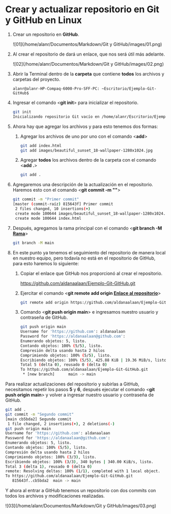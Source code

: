 # Crear y actualizar repositorio en Git y GitHub en Linux

1. Crear un repositorio en **GitHub**.

   ![01](/home/alanr/Documentos/Markdown/Git y GitHub/images/01.png)

2. Al crear el repositorio de dará un enlace, que nos será útil más adelante.

   ![02](/home/alanr/Documentos/Markdown/Git y GitHub/images/02.png)

3. Abrir la Terminal dentro de la **carpeta** que contiene **todos** los archivos y carpetas del proyecto.

   ```bas
   alanr@alanr-HP-Compaq-6000-Pro-SFF-PC: ~Escritorio/Ejemplo-Git-GitHub$ 
   ```

4. Ingresar el comando <**git init**> para inicializar el repositorio.

   ```bash
   git init
   Inicializando repositorio Git vacío en /home/alanr/Escritorio/Ejemplo-Git-GitHub/.git/
   ```

5. Ahora hay que agregar los archivos y para esto tenemos dos formas:

   1. Agregar los archivos de uno por uno con el comando <**add**>

      ```bash
      git add index.html
      git add images/beautiful_sunset_18-wallpaper-1280x1024.jpg
      ```

   2. Agregar **todos** los archivos dentro de la carpeta con el comando <**add .**>

      ```bash
      git add .
      ```

6. Agregaremos una descripción de la actualización en el repositorio. Haremos esto con el comando <**git commit -m "<Descripcion de la actualizacion>"**>

   ```bash
   git commit -m "Primer commit"
   [master (commit-raíz) 815643f] Primer commit
    2 files changed, 10 insertions(+)
    create mode 100644 images/beautiful_sunset_18-wallpaper-1280x1024.jpg
    create mode 100644 index.html
   ```

7. Después, agregamos la rama principal con el comando <**git branch -M <u>Rama</u>**>

   ```bash
   git branch -M main
   ```

8. En este punto ya tenemos el seguimiento del repositorio de manera local en nuestro equipo, pero todavía no está en el repositorio de GitHub, para esto haremos lo siguiente:

   1. Copiar el enlace que GitHub nos proporcionó al crear el repositorio.

      https://github.com/aldanaalaan/Ejemplo-Git-GitHub.git

   2. Ejercitar el comando  <**git remote add origin <u>Enlace al repositorio</u>**>

      ```bash
      git remote add origin https://github.com/aldanaalaan/Ejemplo-Git-GitHub.git
      ```

   3. Comando <**git push origin main**> e ingresamos nuestro usuario y contraseña de GitHub.

      ```bash
      git push origin main
      Username for 'https://github.com': aldanaalaan
      Password for 'https://aldanaalaan@github.com': 
      Enumerando objetos: 5, listo.
      Contando objetos: 100% (5/5), listo.
      Compresión delta usando hasta 2 hilos
      Comprimiendo objetos: 100% (5/5), listo.
      Escribiendo objetos: 100% (5/5), 425.88 KiB | 19.36 MiB/s, listo.
      Total 5 (delta 0), reusado 0 (delta 0)
      To https://github.com/aldanaalaan/Ejemplo-Git-GitHub.git
       * [new branch]      main -> main
      ```

Para realizar actualizaciones del repositorio y subirlas a GitHub, necesitamos repetir los pasos **5** y  **6**, después ejecutar el comando <**git push origin main**> y volver a ingresar nuestro usuario y contraseña de GitHub.

```bash
git add .
git commit -m "Segundo commit"
[main cb5bda2] Segundo commit
 1 file changed, 2 insertions(+), 2 deletions(-)
git push origin main
Username for 'https://github.com': aldanaalaan
Password for 'https://aldanaalaan@github.com': 
Enumerando objetos: 5, listo.
Contando objetos: 100% (5/5), listo.
Compresión delta usando hasta 2 hilos
Comprimiendo objetos: 100% (3/3), listo.
Escribiendo objetos: 100% (3/3), 340 bytes | 340.00 KiB/s, listo.
Total 3 (delta 1), reusado 0 (delta 0)
remote: Resolving deltas: 100% (1/1), completed with 1 local object.
To https://github.com/aldanaalaan/Ejemplo-Git-GitHub.git
   815643f..cb5bda2  main -> main
```

Y ahora al entrar a GitHub tenemos un repositorio con dos commits con todos los archivos y modificaciones realizadas.

![03](/home/alanr/Documentos/Markdown/Git y GitHub/images/03.png)

